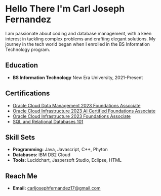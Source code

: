 # Hello There I'm Carl Joseph Fernandez
I am passionate about coding and database management, with a keen interest in tackling complex problems and crafting elegant solutions. My journey in the tech world began when I enrolled in the BS Information Technology program.

## Education
- **BS Information Technology**
  New Era University,
  2021-Present

## Certifications
- [Oracle Cloud Data Management 2023 Foundations Associate](https://catalog-education.oracle.com/pls/certview/sharebadge?id=F0E074967F633F49EFE9EF5AF8A4DD5BF68C3ED45B681E0E62ACA5858A4C1616)
- [Oracle Cloud Infrastructure 2023 AI Certified Foundations Associate](https://catalog-education.oracle.com/pls/certview/sharebadge?id=18799EEF0DEF1CB809B8DEB6A38A24A0576FA24AB73A3C3D4DBE98BC597738C1)
- [Oracle Cloud Infrastructure 2023 Foundations Associate](https://catalog-education.oracle.com/pls/certview/sharebadge?id=18799EEF0DEF1CB809B8DEB6A38A24A0576FA24AB73A3C3D4DBE98BC597738C1)
- [SQL and Relational Databases 101](https://courses.cognitiveclass.ai/certificates/504031a45d01491ea4e090e70cf2a4df)

## Skill Sets
- **Programming:** Java, Javascript, C++, Phyton 
- **Databases:** IBM DB2 Cloud
- **Tools:** Lucidchart, Jaspersoft Studio, Eclipse, HTML

## Reach Me
- **Email:** carljosephfernandez17@gmail.com
